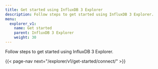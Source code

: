 ```yaml
---
title: Get started using InfluxDB 3 Explorer
description: Follow steps to get started using InfluxDB 3 Explorer.
menu:
  explorer_v1:
    name: Get started
    parent: InfluxDB 3 Explorer
    weight: 30
---
```


Follow steps to get started using InfluxDB 3 Explorer.

{{< page-nav next="/explorer/v1/get-started/connect/" >}}
